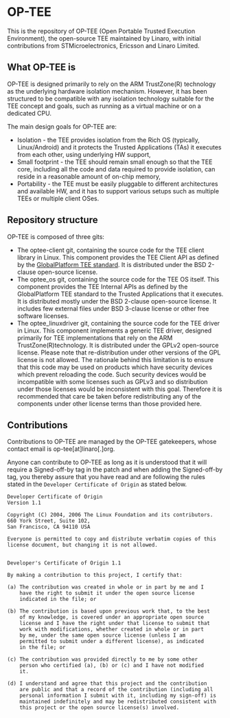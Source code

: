 OP-TEE
=======

This is the repository of OP-TEE (Open Portable Trusted Execution Environment),
the open-source TEE maintained by Linaro, with initial contributions from
STMicroelectronics, Ericsson and Linaro Limited.

What OP-TEE is
------

OP-TEE is designed primarily to rely on the ARM TrustZone(R) technology as the
underlying hardware isolation mechanism. However, it has been structured to be
compatible with any isolation technology suitable for the TEE concept and goals,
such as running as a virtual machine or on a dedicated CPU.

The main design goals for OP-TEE are:
-	Isolation - the TEE provides isolation from the Rich OS (typically,
	Linux/Android) and it protects the Trusted Applications (TAs) it
	executes from each other, using underlying HW support,
-	Small footprint - the TEE should remain small enough so that the TEE
	core, including all the code and data required to provide isolation, can
	reside in a reasonable amount of on-chip memory,
-	Portability - the TEE must be easily pluggable to different
	architectures and available HW, and it has to support various setups
	such as multiple TEEs or multiple client OSes.

Repository structure
------

OP-TEE is composed of three gits:
-	The optee-client git, containing the source code for the TEE client
	library in Linux. This component provides the TEE Client API as defined
	by the <a href="https://www.globalplatform.org/specificationsdevice.asp">GlobalPlatform
	TEE standard</a>. It is distributed under the BSD 2-clause open-source license.
-	The optee_os git, containing the source code for the TEE OS itself. This
	component provides the TEE Internal APIs as defined by the
	GlobalPlatform  TEE standard to the Trusted Applications that it
	executes. It is distributed mostly under the BSD 2-clause open-source
	license. It includes few external files under BSD 3-clause license or
	other free software licenses.
-	The optee_linuxdriver git, containing the source code for the TEE driver
	in Linux. This component implements a generic TEE driver, designed
	primarily for TEE implementations that rely on the ARM
	TrustZone(R)technology. It is distributed under the GPLv2 open-source
	license. Please note that re-distribution under other versions of the
	GPL license is not allowed. The rationale behind this limitation is to
	ensure that this code may be used on products which have security
	devices which prevent reloading the code. Such security devices would be
	incompatible with some licenses such as GPLv3 and so distribution under
	those licenses would be inconsistent with this goal. Therefore it is
	recommended that care be taken before redistributing any of the
	components under other license terms than those provided here.

Contributions
------

Contributions to OP-TEE are managed by the OP-TEE gatekeepers, whose contact
email is op-tee[at]linaro[.]org.

Anyone can contribute to OP-TEE as long as it is understood that it will require
a Signed-off-by tag in the patch and when adding the Signed-off-by tag, you
thereby assure that you have read and are following the rules stated in the
`Developer Certificate of Origin` as stated below.

```
Developer Certificate of Origin
Version 1.1

Copyright (C) 2004, 2006 The Linux Foundation and its contributors.
660 York Street, Suite 102,
San Francisco, CA 94110 USA

Everyone is permitted to copy and distribute verbatim copies of this
license document, but changing it is not allowed.


Developer's Certificate of Origin 1.1

By making a contribution to this project, I certify that:

(a) The contribution was created in whole or in part by me and I
    have the right to submit it under the open source license
    indicated in the file; or

(b) The contribution is based upon previous work that, to the best
    of my knowledge, is covered under an appropriate open source
    license and I have the right under that license to submit that
    work with modifications, whether created in whole or in part
    by me, under the same open source license (unless I am
    permitted to submit under a different license), as indicated
    in the file; or

(c) The contribution was provided directly to me by some other
    person who certified (a), (b) or (c) and I have not modified
    it.

(d) I understand and agree that this project and the contribution
    are public and that a record of the contribution (including all
    personal information I submit with it, including my sign-off) is
    maintained indefinitely and may be redistributed consistent with
    this project or the open source license(s) involved.
```
